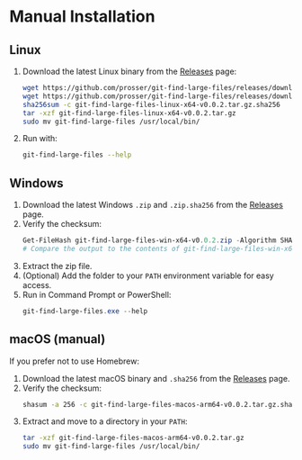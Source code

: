 # Manual Installation

## Linux
1. Download the latest Linux binary from the [Releases](https://github.com/prosser/git-find-large-files/releases) page:
   ```sh
   wget https://github.com/prosser/git-find-large-files/releases/download/v0.0.2/git-find-large-files-linux-x64-v0.0.2.tar.gz
   wget https://github.com/prosser/git-find-large-files/releases/download/v0.0.2/git-find-large-files-linux-x64-v0.0.2.tar.gz.sha256
   sha256sum -c git-find-large-files-linux-x64-v0.0.2.tar.gz.sha256
   tar -xzf git-find-large-files-linux-x64-v0.0.2.tar.gz
   sudo mv git-find-large-files /usr/local/bin/
   ```
2. Run with:
   ```sh
   git-find-large-files --help
   ```

## Windows
1. Download the latest Windows `.zip` and `.zip.sha256` from the [Releases](https://github.com/prosser/git-find-large-files/releases) page.
2. Verify the checksum:
   ```powershell
   Get-FileHash git-find-large-files-win-x64-v0.0.2.zip -Algorithm SHA256
   # Compare the output to the contents of git-find-large-files-win-x64-v0.0.2.zip.sha256
   ```
3. Extract the zip file.
4. (Optional) Add the folder to your `PATH` environment variable for easy access.
5. Run in Command Prompt or PowerShell:
   ```powershell
   git-find-large-files.exe --help
   ```

## macOS (manual)
If you prefer not to use Homebrew:
1. Download the latest macOS binary and `.sha256` from the [Releases](https://github.com/prosser/git-find-large-files/releases) page.
2. Verify the checksum:
   ```sh
   shasum -a 256 -c git-find-large-files-macos-arm64-v0.0.2.tar.gz.sha256
   ```
3. Extract and move to a directory in your `PATH`:
   ```sh
   tar -xzf git-find-large-files-macos-arm64-v0.0.2.tar.gz
   sudo mv git-find-large-files /usr/local/bin/
   ```
